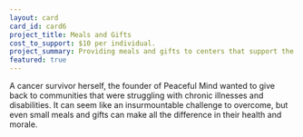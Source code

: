 ```yaml
---
layout: card
card_id: card6
project_title: Meals and Gifts
cost_to_support: $10 per individual.
project_summary: Providing meals and gifts to centers that support the ill and disabled.
featured: true
---
```

<p>A cancer survivor herself, the founder of Peaceful Mind wanted to give back to communities that were struggling with chronic illnesses and disabilities. It can seem like an insurmountable challenge to overcome, but even small meals and gifts can make all the difference in their health and morale.</p>
